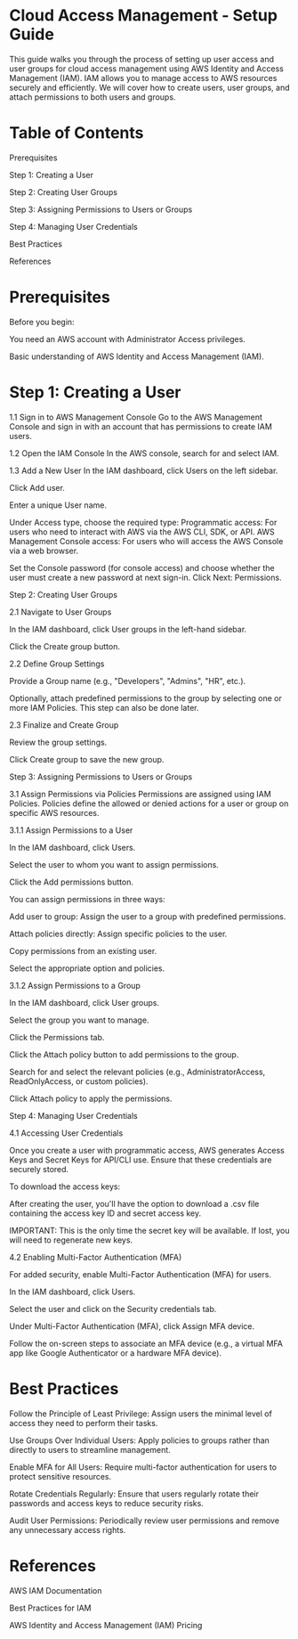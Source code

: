 
# Cloud Access Management - Setup Guide

This guide walks you through the process of setting up user access and user groups for cloud access management using AWS Identity and Access Management (IAM). IAM allows you to manage access to AWS resources securely and efficiently. We will cover how to create users, user groups, and attach permissions to both users and groups.

# Table of Contents

Prerequisites

Step 1: Creating a User

Step 2: Creating User Groups

Step 3: Assigning Permissions to Users or Groups

Step 4: Managing User Credentials

Best Practices

References

# Prerequisites

Before you begin:

You need an AWS account with Administrator Access privileges.

Basic understanding of AWS Identity and Access Management (IAM).

# Step 1: Creating a User

1.1 Sign in to AWS Management Console
Go to the AWS Management Console and sign in with an account that has permissions to create IAM users.

1.2 Open the IAM Console
In the AWS console, search for and select IAM.

1.3 Add a New User
In the IAM dashboard, click Users on the left sidebar.

Click Add user.

Enter a unique User name.

Under Access type, choose the required type:
Programmatic access: For users who need to interact with AWS via the AWS CLI, SDK, or API.
AWS Management Console access: For users who will access the AWS Console via a web browser.

Set the Console password (for console access) and choose whether the user must create a new password at next sign-in.
Click Next: Permissions.

Step 2: Creating User Groups

2.1 Navigate to User Groups

In the IAM dashboard, click User groups in the left-hand sidebar.

Click the Create group button.

2.2 Define Group Settings

Provide a Group name (e.g., "Developers", "Admins", "HR", etc.).

Optionally, attach predefined permissions to the group by selecting one or more IAM Policies. This step can also be done later.

2.3 Finalize and Create Group

Review the group settings.

Click Create group to save the new group.

Step 3: Assigning Permissions to Users or Groups

3.1 Assign Permissions via Policies
Permissions are assigned using IAM Policies. Policies define the allowed or denied actions for a user or group on specific AWS resources.

3.1.1 Assign Permissions to a User

In the IAM dashboard, click Users.

Select the user to whom you want to assign permissions.

Click the Add permissions button.

You can assign permissions in three ways:

Add user to group: Assign the user to a group with predefined permissions.

Attach policies directly: Assign specific policies to the user.

Copy permissions from an existing user.

Select the appropriate option and policies.

3.1.2 Assign Permissions to a Group

In the IAM dashboard, click User groups.

Select the group you want to manage.

Click the Permissions tab.

Click the Attach policy button to add permissions to the group.

Search for and select the relevant policies (e.g., AdministratorAccess, ReadOnlyAccess, or custom policies).

Click Attach policy to apply the permissions.

Step 4: Managing User Credentials

4.1 Accessing User Credentials

Once you create a user with programmatic access, AWS generates Access Keys and Secret Keys for API/CLI use. Ensure that these credentials are securely stored.

To download the access keys:

After creating the user, you'll have the option to download a .csv file containing the access key ID and secret access key.

IMPORTANT: This is the only time the secret key will be available. If lost, you will need to regenerate new keys.

4.2 Enabling Multi-Factor Authentication (MFA)

For added security, enable Multi-Factor Authentication (MFA) for users.

In the IAM dashboard, click Users.

Select the user and click on the Security credentials tab.

Under Multi-Factor Authentication (MFA), click Assign MFA device.

Follow the on-screen steps to associate an MFA device (e.g., a virtual MFA app like Google Authenticator or a hardware MFA device).

# Best Practices

Follow the Principle of Least Privilege: Assign users the minimal level of access they need to perform their tasks.

Use Groups Over Individual Users: Apply policies to groups rather than directly to users to streamline management.

Enable MFA for All Users: Require multi-factor authentication for users to protect sensitive resources.

Rotate Credentials Regularly: Ensure that users regularly rotate their passwords and access keys to reduce security risks.

Audit User Permissions: Periodically review user permissions and remove any unnecessary access rights.

# References

AWS IAM Documentation

Best Practices for IAM

AWS Identity and Access Management (IAM) Pricing
